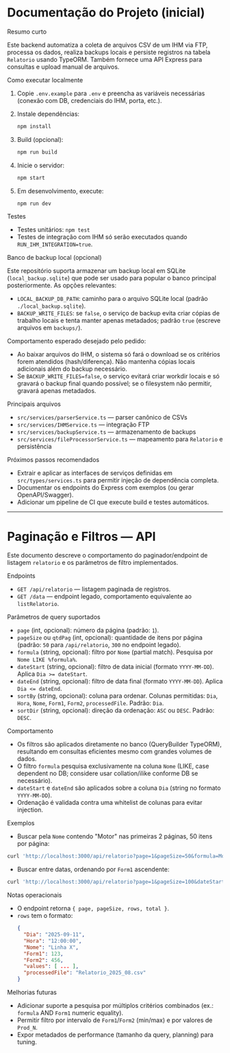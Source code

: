  # Documentação do Projeto (inicial)

 Resumo curto

 Este backend automatiza a coleta de arquivos CSV de um IHM via FTP, processa os dados, realiza backups locais e persiste registros na tabela `Relatorio` usando TypeORM. Também fornece uma API Express para consultas e upload manual de arquivos.

 Como executar localmente

 1. Copie `.env.example` para `.env` e preencha as variáveis necessárias (conexão com DB, credenciais do IHM, porta, etc.).
 2. Instale dependências:

	 ```bash
	 npm install
	 ```

 3. Build (opcional):

	 ```bash
	 npm run build
	 ```

 4. Inicie o servidor:

	 ```bash
	 npm start
	 ```

 5. Em desenvolvimento, execute:

	 ```bash
	 npm run dev
	 ```

 Testes

 - Testes unitários: `npm test`
 - Testes de integração com IHM só serão executados quando `RUN_IHM_INTEGRATION=true`.

Banco de backup local (opcional)

Este repositório suporta armazenar um backup local em SQLite (`local_backup.sqlite`) que pode ser usado para popular o banco principal posteriormente. As opções relevantes:

- `LOCAL_BACKUP_DB_PATH`: caminho para o arquivo SQLite local (padrão `./local_backup.sqlite`).
- `BACKUP_WRITE_FILES`: se `false`, o serviço de backup evita criar cópias de trabalho locais e tenta manter apenas metadados; padrão `true` (escreve arquivos em `backups/`).

Comportamento esperado desejado pelo pedido:

- Ao baixar arquivos do IHM, o sistema só fará o download se os critérios forem atendidos (hash/diferença). Não mantenha cópias locais adicionais além do backup necessário.
- Se `BACKUP_WRITE_FILES=false`, o serviço evitará criar workdir locais e só gravará o backup final quando possível; se o filesystem não permitir, gravará apenas metadados.


 Principais arquivos

 - `src/services/parserService.ts` — parser canônico de CSVs
 - `src/services/IHMService.ts` — integração FTP
 - `src/services/backupService.ts` — armazenamento de backups
 - `src/services/fileProcessorService.ts` — mapeamento para `Relatorio` e persistência

 Próximos passos recomendados

 - Extrair e aplicar as interfaces de serviços definidas em `src/types/services.ts` para permitir injeção de dependência completa.
 - Documentar os endpoints do Express com exemplos (ou gerar OpenAPI/Swagger).
 - Adicionar um pipeline de CI que execute build e testes automáticos.

---

# Paginação e Filtros — API

Este documento descreve o comportamento do paginador/endpoint de listagem `relatorio` e os parâmetros de filtro implementados.

Endpoints

- `GET /api/relatorio` — listagem paginada de registros.
- `GET /data` — endpoint legado, comportamento equivalente ao `listRelatorio`.

Parâmetros de query suportados

- `page` (int, opcional): número da página (padrão: `1`).
- `pageSize` ou `qtdPag` (int, opcional): quantidade de itens por página (padrão: `50` para `/api/relatorio`, `300` no endpoint legado).
- `formula` (string, opcional): filtro por `Nome` (partial match). Pesquisa por `Nome LIKE %formula%`.
- `dateStart` (string, opcional): filtro de data inicial (formato `YYYY-MM-DD`). Aplica `Dia >= dateStart`.
- `dateEnd` (string, opcional): filtro de data final (formato `YYYY-MM-DD`). Aplica `Dia <= dateEnd`.
- `sortBy` (string, opcional): coluna para ordenar. Colunas permitidas: `Dia`, `Hora`, `Nome`, `Form1`, `Form2`, `processedFile`. Padrão: `Dia`.
- `sortDir` (string, opcional): direção da ordenação: `ASC` ou `DESC`. Padrão: `DESC`.

Comportamento

- Os filtros são aplicados diretamente no banco (QueryBuilder TypeORM), resultando em consultas eficientes mesmo com grandes volumes de dados.
- O filtro `formula` pesquisa exclusivamente na coluna `Nome` (LIKE, case dependent no DB; considere usar collation/ilike conforme DB se necessário).
- `dateStart` e `dateEnd` são aplicados sobre a coluna `Dia` (string no formato `YYYY-MM-DD`).
- Ordenação é validada contra uma whitelist de colunas para evitar injection.

Exemplos

- Buscar pela `Nome` contendo "Motor" nas primeiras 2 páginas, 50 itens por página:

```bash
curl 'http://localhost:3000/api/relatorio?page=1&pageSize=50&formula=Motor'
```

- Buscar entre datas, ordenando por `Form1` ascendente:

```bash
curl 'http://localhost:3000/api/relatorio?page=1&pageSize=100&dateStart=2025-01-01&dateEnd=2025-08-31&sortBy=Form1&sortDir=ASC'
```

Notas operacionais

- O endpoint retorna `{ page, pageSize, rows, total }`.
- `rows` tem o formato:
  ```json
  {
    "Dia": "2025-09-11",
    "Hora": "12:00:00",
    "Nome": "Linha X",
    "Form1": 123,
    "Form2": 456,
    "values": [ ... ],
    "processedFile": "Relatorio_2025_08.csv"
  }
  ```

Melhorias futuras

- Adicionar suporte a pesquisa por múltiplos critérios combinados (ex.: `formula` AND `Form1` numeric equality).
- Permitir filtro por intervalo de `Form1`/`Form2` (min/max) e por valores de `Prod_N`.
- Expor metadados de performance (tamanho da query, planning) para tuning.
